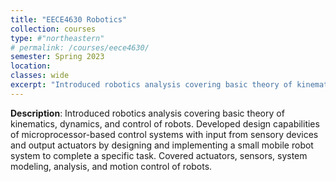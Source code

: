```yaml
---
title: "EECE4630 Robotics"
collection: courses
type: #"northeastern"
# permalink: /courses/eece4630/ 
semester: Spring 2023
location: 
classes: wide
excerpt: "Introduced robotics analysis covering basic theory of kinematics, dynamics, and control of robots. Developed design capabilities of microprocessor-based control systems with input from sensory devices and output actuators by designing and implementing a small mobile robot system to complete a specific task. Covered actuators, sensors, system modeling, analysis, and motion control of robots."
---
```


**Description**: Introduced robotics analysis covering basic theory of kinematics, dynamics, and control of robots. Developed design capabilities of microprocessor-based control systems with input from sensory devices and output actuators by designing and implementing a small mobile robot system to complete a specific task. Covered actuators, sensors, system modeling, analysis, and motion control of robots.